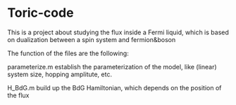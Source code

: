 # Toric-code
This is a project about studying the flux inside a Fermi liquid, which is based on dualization between a spin system and fermion&amp;boson


The function of the files are the following:

parameterize.m
establish the parameterization of the model, like (linear) system size, hopping amplitute, etc.

H_BdG.m
build up the BdG Hamiltonian, which depends on the position of the flux




